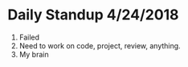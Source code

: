 # Daily Standup 4/24/2018

1. Failed
2. Need to work on code, project, review, anything.
3. My brain
